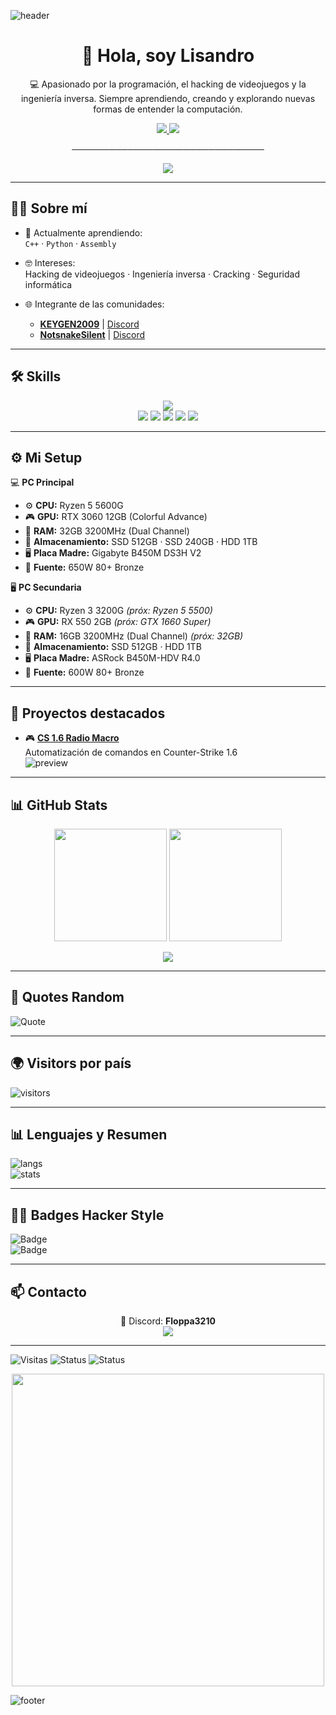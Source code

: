![header](https://capsule-render.vercel.app/api?type=waving&color=gradient&height=200&section=header&text=Lisandro&fontSize=60&animation=fadeIn&fontAlignY=35&desc=Hacking%20|%20Reverse%20Engineering%20|%20Code%20Wizard&descAlignY=55&descAlign=50)

<h1 align="center">👋 Hola, soy Lisandro</h1>

<p align="center">
  💻 Apasionado por la programación, el hacking de videojuegos y la ingeniería inversa.  
  Siempre aprendiendo, creando y explorando nuevas formas de entender la computación.  
</p>

<p align="center">
  <a href="https://discord.gg/B8Nm8Ewggg">
    <img src="https://img.shields.io/badge/Discord-Floppa3210-7289da?style=for-the-badge&logo=discord&logoColor=white" />
  </a>
  <a href="https://steamcommunity.com/id/MILEIFAN/">
    <img src="https://img.shields.io/badge/Steam-Profile-000000?style=for-the-badge&logo=steam&logoColor=white" />
  </a>
</p>

<p align="center">───────────────────────────────</p>

<p align="center">
  <img src="https://readme-typing-svg.herokuapp.com?font=Fira+Code&size=25&duration=3500&pause=1000&color=00FF99&center=true&vCenter=true&width=700&lines=💀+Cheater;🔍+Ingeniería+Inversa;⚡+C%2B%2B+·+Python+·+ASM;🚀+Siempre+aprendiendo" />
</p>

---

## 🧑‍💻 Sobre mí

- 🌱 Actualmente aprendiendo:  
  `C++` · `Python` · `Assembly`

- 🤓 Intereses:  
  Hacking de videojuegos · Ingeniería inversa · Cracking · Seguridad informática

- 🌐 Integrante de las comunidades:  
  - [**KEYGEN2009**](https://www.youtube.com/@KeyGen2009) | [Discord](https://discord.gg/B8Nm8Ewggg)  
  - [**NotsnakeSilent**](https://www.youtube.com/@notsnakesilent) | [Discord](https://discord.gg/ZgxbjMNHKW)

---

## 🛠️ Skills

<p align="center">
  <img src="https://skillicons.dev/icons?i=python,cpp,git,bash,mysql,vscode,linux,windows" /><br>
  <img src="https://img.shields.io/badge/Assembly-6E4C13?style=for-the-badge&logo=assemblyscript&logoColor=white" />
  <img src="https://img.shields.io/badge/IDA-000000?style=for-the-badge&logoColor=white" />
  <img src="https://img.shields.io/badge/x64dbg-1A1A1A?style=for-the-badge&logoColor=white" />
  <img src="https://img.shields.io/badge/Wireshark-1679A7?style=for-the-badge&logo=wireshark&logoColor=white" />
  <img src="https://img.shields.io/badge/Nmap-00457C?style=for-the-badge&logo=nmap&logoColor=white" />
</p>

---

## ⚙️ Mi Setup

💻 **PC Principal**  
- ⚙️ **CPU:** Ryzen 5 5600G  
- 🎮 **GPU:** RTX 3060 12GB (Colorful Advance)  
- 🧠 **RAM:** 32GB 3200MHz (Dual Channel)  
- 💾 **Almacenamiento:** SSD 512GB · SSD 240GB · HDD 1TB  
- 🖥️ **Placa Madre:** Gigabyte B450M DS3H V2  
- 🔌 **Fuente:** 650W 80+ Bronze  

🖥️ **PC Secundaria**  
- ⚙️ **CPU:** Ryzen 3 3200G *(próx: Ryzen 5 5500)*  
- 🎮 **GPU:** RX 550 2GB *(próx: GTX 1660 Super)*  
- 🧠 **RAM:** 16GB 3200MHz (Dual Channel) *(próx: 32GB)*  
- 💾 **Almacenamiento:** SSD 512GB · HDD 1TB  
- 🖥️ **Placa Madre:** ASRock B450M-HDV R4.0  
- 🔌 **Fuente:** 600W 80+ Bronze  

---

## 🚀 Proyectos destacados

- 🎮 [**CS 1.6 Radio Macro**](https://github.com/lisandro-bat/spammer-radio)  
  Automatización de comandos en Counter-Strike 1.6  
  ![preview](https://raw.githubusercontent.com/lisandro-bat/spammer-radio/main/demo.gif)

---

## 📊 GitHub Stats

<p align="center">
  <img src="https://github-readme-stats.vercel.app/api?username=lisandro-bat&show_icons=true&theme=radical" height="180">
  <img src="https://github-readme-stats.vercel.app/api/top-langs/?username=lisandro-bat&layout=compact&theme=radical" height="180">
</p>

<p align="center">
  <img src="https://github-profile-trophy.vercel.app/?username=lisandro-bat&theme=onedark&margin-w=15&margin-h=15">
</p>

---

## 🧠 Quotes Random

![Quote](https://quotes-github-readme.vercel.app/api?type=horizontal&theme=radical)

---

## 🌍 Visitors por país

![visitors](https://visitcount.itsvg.in/api?id=lisandro-bat&label=Profile%20Views&color=12&icon=5&pretty=true)

---

## 📊 Lenguajes y Resumen

![langs](https://github-profile-summary-cards.vercel.app/api/cards/repos-per-language?username=lisandro-bat&theme=radical)  
![stats](https://github-profile-summary-cards.vercel.app/api/cards/stats?username=lisandro-bat&theme=radical)

---

## 🏴‍☠️ Badges Hacker Style

![Badge](https://img.shields.io/badge/Reverse%20Engineer-%F0%9F%94%8D-critical?style=for-the-badge)  
![Badge](https://img.shields.io/badge/Code%20Wizard-%F0%9F%92%AB-blue?style=for-the-badge)

---

## 📫 Contacto

<p align="center">
  💬 Discord: <strong>Floppa3210</strong><br>
  <a href="https://steamcommunity.com/id/MILEIFAN/">
    <img src="https://img.shields.io/badge/Steam-000000?style=for-the-badge&logo=steam&logoColor=white" />
  </a>
</p>

---

![Visitas](https://komarev.com/ghpvc/?username=lisandro-bat&label=Profile%20Views&color=00ff99&style=flat)
![Status](https://img.shields.io/badge/Always%20Coding-%E2%9C%94-green?style=for-the-badge)
![Status](https://img.shields.io/badge/Hacker%20Mood-%F0%9F%92%80-blueviolet?style=for-the-badge)

<p align="center">
  <img src="https://media.giphy.com/media/xT9IgzoKnwFNmISR8I/giphy.gif" width="500">
</p>

![footer](https://capsule-render.vercel.app/api?type=waving&color=gradient&height=120&section=footer)
